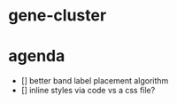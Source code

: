 # gene-cluster

# agenda
- []  better band label placement algorithm 
- []  inline styles via code vs a css file?
